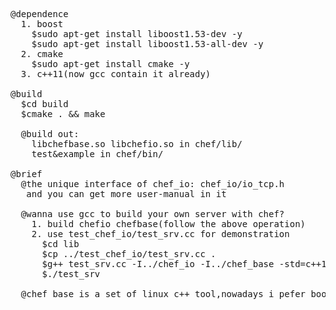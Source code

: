 ﻿<pre>
@dependence
  1. boost
    $sudo apt-get install liboost1.53-dev -y
    $sudo apt-get install liboost1.53-all-dev -y
  2. cmake
    $sudo apt-get install cmake -y
  3. c++11(now gcc contain it already)

@build
  $cd build
  $cmake . && make

  @build out:
    libchefbase.so libchefio.so in chef/lib/
    test&example in chef/bin/

@brief
  @the unique interface of chef_io: chef_io/io_tcp.h
   and you can get more user-manual in it

  @wanna use gcc to build your own server with chef?
    1. build chefio chefbase(follow the above operation)
    2. use test_chef_io/test_srv.cc for demonstration
      $cd lib
      $cp ../test_chef_io/test_srv.cc .
      $g++ test_srv.cc -I../chef_io -I../chef_base -std=c++11 -L../lib -lchefio -lchefbase -lboost_thread -lboost_system -lboost_date_time -o test_srv
      $./test_srv

  @chef_base is a set of linux c++ tool,nowadays i pefer boost.
</pre>
